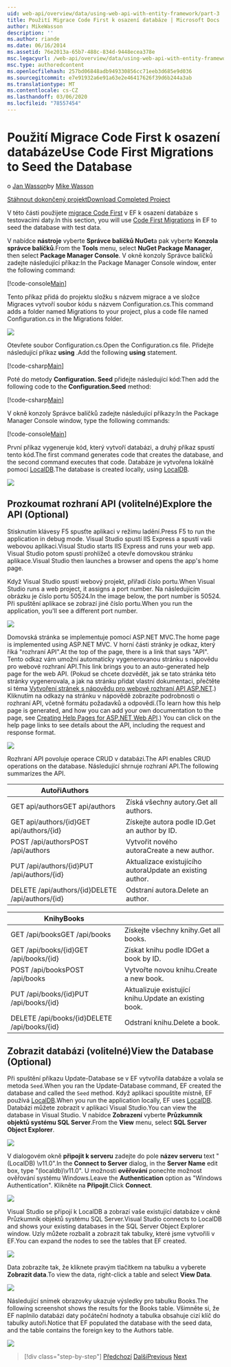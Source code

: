 ```yaml
---
uid: web-api/overview/data/using-web-api-with-entity-framework/part-3
title: Použití Migrace Code First k osazení databáze | Microsoft Docs
author: MikeWasson
description: ''
ms.author: riande
ms.date: 06/16/2014
ms.assetid: 76e2013a-65b7-488c-834d-9448ecea378e
msc.legacyurl: /web-api/overview/data/using-web-api-with-entity-framework/part-3
msc.type: authoredcontent
ms.openlocfilehash: 257bd06848adb949330856cc71eeb3d685e9d036
ms.sourcegitcommit: e7e91932a6e91a63e2e46417626f39d6b244a3ab
ms.translationtype: MT
ms.contentlocale: cs-CZ
ms.lasthandoff: 03/06/2020
ms.locfileid: "78557454"
---
```

# <a name="use-code-first-migrations-to-seed-the-database"></a><span data-ttu-id="2ab66-102">Použití Migrace Code First k osazení databáze</span><span class="sxs-lookup"><span data-stu-id="2ab66-102">Use Code First Migrations to Seed the Database</span></span>

<span data-ttu-id="2ab66-103">o [Jan Wasson](https://github.com/MikeWasson)</span><span class="sxs-lookup"><span data-stu-id="2ab66-103">by [Mike Wasson](https://github.com/MikeWasson)</span></span>

[<span data-ttu-id="2ab66-104">Stáhnout dokončený projekt</span><span class="sxs-lookup"><span data-stu-id="2ab66-104">Download Completed Project</span></span>](https://github.com/MikeWasson/BookService)

<span data-ttu-id="2ab66-105">V této části použijete [migrace Code First](https://msdn.microsoft.com/data/jj591621) v EF k osazení databáze s testovacími daty.</span><span class="sxs-lookup"><span data-stu-id="2ab66-105">In this section, you will use [Code First Migrations](https://msdn.microsoft.com/data/jj591621) in EF to seed the database with test data.</span></span>

<span data-ttu-id="2ab66-106">V nabídce **nástroje** vyberte **Správce balíčků NuGet**a pak vyberte **Konzola správce balíčků**.</span><span class="sxs-lookup"><span data-stu-id="2ab66-106">From the **Tools** menu, select **NuGet Package Manager**, then select **Package Manager Console**.</span></span> <span data-ttu-id="2ab66-107">V okně konzoly Správce balíčků zadejte následující příkaz:</span><span class="sxs-lookup"><span data-stu-id="2ab66-107">In the Package Manager Console window, enter the following command:</span></span>

[!code-console[Main](part-3/samples/sample1.cmd)]

<span data-ttu-id="2ab66-108">Tento příkaz přidá do projektu složku s názvem migrace a ve složce Migraces vytvoří soubor kódu s názvem Configuration.cs.</span><span class="sxs-lookup"><span data-stu-id="2ab66-108">This command adds a folder named Migrations to your project, plus a code file named Configuration.cs in the Migrations folder.</span></span>

![](part-3/_static/image1.png)

<span data-ttu-id="2ab66-109">Otevřete soubor Configuration.cs.</span><span class="sxs-lookup"><span data-stu-id="2ab66-109">Open the Configuration.cs file.</span></span> <span data-ttu-id="2ab66-110">Přidejte následující příkaz **using** .</span><span class="sxs-lookup"><span data-stu-id="2ab66-110">Add the following **using** statement.</span></span>

[!code-csharp[Main](part-3/samples/sample2.cs)]

<span data-ttu-id="2ab66-111">Poté do metody **Configuration. Seed** přidejte následující kód:</span><span class="sxs-lookup"><span data-stu-id="2ab66-111">Then add the following code to the **Configuration.Seed** method:</span></span>

[!code-csharp[Main](part-3/samples/sample3.cs)]

<span data-ttu-id="2ab66-112">V okně konzoly Správce balíčků zadejte následující příkazy:</span><span class="sxs-lookup"><span data-stu-id="2ab66-112">In the Package Manager Console window, type the following commands:</span></span>

[!code-console[Main](part-3/samples/sample4.cmd)]

<span data-ttu-id="2ab66-113">První příkaz vygeneruje kód, který vytvoří databázi, a druhý příkaz spustí tento kód.</span><span class="sxs-lookup"><span data-stu-id="2ab66-113">The first command generates code that creates the database, and the second command executes that code.</span></span> <span data-ttu-id="2ab66-114">Databáze je vytvořena lokálně pomocí [LocalDB](https://msdn.microsoft.com/library/hh510202.aspx).</span><span class="sxs-lookup"><span data-stu-id="2ab66-114">The database is created locally, using [LocalDB](https://msdn.microsoft.com/library/hh510202.aspx).</span></span>

![](part-3/_static/image2.png)

## <a name="explore-the-api-optional"></a><span data-ttu-id="2ab66-115">Prozkoumat rozhraní API (volitelné)</span><span class="sxs-lookup"><span data-stu-id="2ab66-115">Explore the API (Optional)</span></span>

<span data-ttu-id="2ab66-116">Stisknutím klávesy F5 spusťte aplikaci v režimu ladění.</span><span class="sxs-lookup"><span data-stu-id="2ab66-116">Press F5 to run the application in debug mode.</span></span> <span data-ttu-id="2ab66-117">Visual Studio spustí IIS Express a spustí vaši webovou aplikaci.</span><span class="sxs-lookup"><span data-stu-id="2ab66-117">Visual Studio starts IIS Express and runs your web app.</span></span> <span data-ttu-id="2ab66-118">Visual Studio potom spustí prohlížeč a otevře domovskou stránku aplikace.</span><span class="sxs-lookup"><span data-stu-id="2ab66-118">Visual Studio then launches a browser and opens the app's home page.</span></span>

<span data-ttu-id="2ab66-119">Když Visual Studio spustí webový projekt, přiřadí číslo portu.</span><span class="sxs-lookup"><span data-stu-id="2ab66-119">When Visual Studio runs a web project, it assigns a port number.</span></span> <span data-ttu-id="2ab66-120">Na následujícím obrázku je číslo portu 50524.</span><span class="sxs-lookup"><span data-stu-id="2ab66-120">In the image below, the port number is 50524.</span></span> <span data-ttu-id="2ab66-121">Při spuštění aplikace se zobrazí jiné číslo portu.</span><span class="sxs-lookup"><span data-stu-id="2ab66-121">When you run the application, you'll see a different port number.</span></span>

![](part-3/_static/image3.png)

<span data-ttu-id="2ab66-122">Domovská stránka se implementuje pomocí ASP.NET MVC.</span><span class="sxs-lookup"><span data-stu-id="2ab66-122">The home page is implemented using ASP.NET MVC.</span></span> <span data-ttu-id="2ab66-123">V horní části stránky je odkaz, který říká "rozhraní API".</span><span class="sxs-lookup"><span data-stu-id="2ab66-123">At the top of the page, there is a link that says "API".</span></span> <span data-ttu-id="2ab66-124">Tento odkaz vám umožní automaticky vygenerovanou stránku s nápovědu pro webové rozhraní API.</span><span class="sxs-lookup"><span data-stu-id="2ab66-124">This link brings you to an auto-generated help page for the web API.</span></span> <span data-ttu-id="2ab66-125">(Pokud se chcete dozvědět, jak se tato stránka této stránky vygenerovala, a jak na stránku přidat vlastní dokumentaci, přečtěte si téma [Vytvoření stránek s nápovědu pro webové rozhraní API ASP.NET](../../getting-started-with-aspnet-web-api/creating-api-help-pages.md).) Kliknutím na odkazy na stránku v nápovědě zobrazíte podrobnosti o rozhraní API, včetně formátu požadavků a odpovědí.</span><span class="sxs-lookup"><span data-stu-id="2ab66-125">(To learn how this help page is generated, and how you can add your own documentation to the page, see [Creating Help Pages for ASP.NET Web API](../../getting-started-with-aspnet-web-api/creating-api-help-pages.md).) You can click on the help page links to see details about the API, including the request and response format.</span></span>

![](part-3/_static/image4.png)

<span data-ttu-id="2ab66-126">Rozhraní API povoluje operace CRUD v databázi.</span><span class="sxs-lookup"><span data-stu-id="2ab66-126">The API enables CRUD operations on the database.</span></span> <span data-ttu-id="2ab66-127">Následující shrnuje rozhraní API.</span><span class="sxs-lookup"><span data-stu-id="2ab66-127">The following summarizes the API.</span></span>

| <span data-ttu-id="2ab66-128">Autoři</span><span class="sxs-lookup"><span data-stu-id="2ab66-128">Authors</span></span> |  |
| --- | -- |
| <span data-ttu-id="2ab66-129">GET api/authors</span><span class="sxs-lookup"><span data-stu-id="2ab66-129">GET api/authors</span></span> | <span data-ttu-id="2ab66-130">Získá všechny autory.</span><span class="sxs-lookup"><span data-stu-id="2ab66-130">Get all authors.</span></span> |
| <span data-ttu-id="2ab66-131">GET api/authors/{id}</span><span class="sxs-lookup"><span data-stu-id="2ab66-131">GET api/authors/{id}</span></span> | <span data-ttu-id="2ab66-132">Získejte autora podle ID.</span><span class="sxs-lookup"><span data-stu-id="2ab66-132">Get an author by ID.</span></span> |
| <span data-ttu-id="2ab66-133">POST /api/authors</span><span class="sxs-lookup"><span data-stu-id="2ab66-133">POST /api/authors</span></span> | <span data-ttu-id="2ab66-134">Vytvořit nového autora</span><span class="sxs-lookup"><span data-stu-id="2ab66-134">Create a new author.</span></span> |
| <span data-ttu-id="2ab66-135">PUT /api/authors/{id}</span><span class="sxs-lookup"><span data-stu-id="2ab66-135">PUT /api/authors/{id}</span></span> | <span data-ttu-id="2ab66-136">Aktualizace existujícího autora</span><span class="sxs-lookup"><span data-stu-id="2ab66-136">Update an existing author.</span></span> |
| <span data-ttu-id="2ab66-137">DELETE /api/authors/{id}</span><span class="sxs-lookup"><span data-stu-id="2ab66-137">DELETE /api/authors/{id}</span></span> | <span data-ttu-id="2ab66-138">Odstraní autora.</span><span class="sxs-lookup"><span data-stu-id="2ab66-138">Delete an author.</span></span> |

| <span data-ttu-id="2ab66-139">Knihy</span><span class="sxs-lookup"><span data-stu-id="2ab66-139">Books</span></span> |  |
| --- | -- |
| <span data-ttu-id="2ab66-140">GET /api/books</span><span class="sxs-lookup"><span data-stu-id="2ab66-140">GET /api/books</span></span> | <span data-ttu-id="2ab66-141">Získejte všechny knihy.</span><span class="sxs-lookup"><span data-stu-id="2ab66-141">Get all books.</span></span> |
| <span data-ttu-id="2ab66-142">GET /api/books/{id}</span><span class="sxs-lookup"><span data-stu-id="2ab66-142">GET /api/books/{id}</span></span> | <span data-ttu-id="2ab66-143">Získat knihu podle ID</span><span class="sxs-lookup"><span data-stu-id="2ab66-143">Get a book by ID.</span></span> |
| <span data-ttu-id="2ab66-144">POST /api/books</span><span class="sxs-lookup"><span data-stu-id="2ab66-144">POST /api/books</span></span> | <span data-ttu-id="2ab66-145">Vytvořte novou knihu.</span><span class="sxs-lookup"><span data-stu-id="2ab66-145">Create a new book.</span></span> |
| <span data-ttu-id="2ab66-146">PUT /api/books/{id}</span><span class="sxs-lookup"><span data-stu-id="2ab66-146">PUT /api/books/{id}</span></span> | <span data-ttu-id="2ab66-147">Aktualizuje existující knihu.</span><span class="sxs-lookup"><span data-stu-id="2ab66-147">Update an existing book.</span></span> |
| <span data-ttu-id="2ab66-148">DELETE /api/books/{id}</span><span class="sxs-lookup"><span data-stu-id="2ab66-148">DELETE /api/books/{id}</span></span> | <span data-ttu-id="2ab66-149">Odstraní knihu.</span><span class="sxs-lookup"><span data-stu-id="2ab66-149">Delete a book.</span></span> |

## <a name="view-the-database-optional"></a><span data-ttu-id="2ab66-150">Zobrazit databázi (volitelné)</span><span class="sxs-lookup"><span data-stu-id="2ab66-150">View the Database (Optional)</span></span>

<span data-ttu-id="2ab66-151">Při spuštění příkazu Update-Database se v EF vytvořila databáze a volala se metoda `Seed`.</span><span class="sxs-lookup"><span data-stu-id="2ab66-151">When you ran the Update-Database command, EF created the database and called the `Seed` method.</span></span> <span data-ttu-id="2ab66-152">Když aplikaci spouštíte místně, EF používá [LocalDB](https://blogs.msdn.com/b/sqlexpress/archive/2011/07/12/introducing-localdb-a-better-sql-express.aspx).</span><span class="sxs-lookup"><span data-stu-id="2ab66-152">When you run the application locally, EF uses [LocalDB](https://blogs.msdn.com/b/sqlexpress/archive/2011/07/12/introducing-localdb-a-better-sql-express.aspx).</span></span> <span data-ttu-id="2ab66-153">Databázi můžete zobrazit v aplikaci Visual Studio.</span><span class="sxs-lookup"><span data-stu-id="2ab66-153">You can view the database in Visual Studio.</span></span> <span data-ttu-id="2ab66-154">V nabídce **Zobrazení** vyberte **Průzkumník objektů systému SQL Server**.</span><span class="sxs-lookup"><span data-stu-id="2ab66-154">From the **View** menu, select **SQL Server Object Explorer**.</span></span>

![](part-3/_static/image5.png)

<span data-ttu-id="2ab66-155">V dialogovém okně **připojit k serveru** zadejte do pole **název serveru** text "(LocalDB) \v11.0".</span><span class="sxs-lookup"><span data-stu-id="2ab66-155">In the **Connect to Server** dialog, in the **Server Name** edit box, type "(localdb)\v11.0".</span></span> <span data-ttu-id="2ab66-156">U možnosti **ověřování** ponechte možnost ověřování systému Windows.</span><span class="sxs-lookup"><span data-stu-id="2ab66-156">Leave the **Authentication** option as "Windows Authentication".</span></span> <span data-ttu-id="2ab66-157">Klikněte na **Připojit**.</span><span class="sxs-lookup"><span data-stu-id="2ab66-157">Click **Connect**.</span></span>

![](part-3/_static/image6.png)

<span data-ttu-id="2ab66-158">Visual Studio se připojí k LocalDB a zobrazí vaše existující databáze v okně Průzkumník objektů systému SQL Server.</span><span class="sxs-lookup"><span data-stu-id="2ab66-158">Visual Studio connects to LocalDB and shows your existing databases in the SQL Server Object Explorer window.</span></span> <span data-ttu-id="2ab66-159">Uzly můžete rozbalit a zobrazit tak tabulky, které jsme vytvořili v EF.</span><span class="sxs-lookup"><span data-stu-id="2ab66-159">You can expand the nodes to see the tables that EF created.</span></span>

![](part-3/_static/image7.png)

<span data-ttu-id="2ab66-160">Data zobrazíte tak, že kliknete pravým tlačítkem na tabulku a vyberete **Zobrazit data**.</span><span class="sxs-lookup"><span data-stu-id="2ab66-160">To view the data, right-click a table and select **View Data**.</span></span>

![](part-3/_static/image8.png)

<span data-ttu-id="2ab66-161">Následující snímek obrazovky ukazuje výsledky pro tabulku Books.</span><span class="sxs-lookup"><span data-stu-id="2ab66-161">The following screenshot shows the results for the Books table.</span></span> <span data-ttu-id="2ab66-162">Všimněte si, že EF naplnilo databázi daty počáteční hodnoty a tabulka obsahuje cizí klíč do tabulky autoři.</span><span class="sxs-lookup"><span data-stu-id="2ab66-162">Notice that EF populated the database with the seed data, and the table contains the foreign key to the Authors table.</span></span>

![](part-3/_static/image9.png)

> [!div class="step-by-step"]
> <span data-ttu-id="2ab66-163">[Předchozí](part-2.md)
> [Další](part-4.md)</span><span class="sxs-lookup"><span data-stu-id="2ab66-163">[Previous](part-2.md)
[Next](part-4.md)</span></span>
